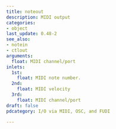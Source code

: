 ```yaml
---
title: noteout
description: MIDI output
categories:
- object
last_update: 0.48-2
see_also:
- notein
- ctlout
arguments:
  float: MIDI channel/port
inlets:
  1st:
    float: MIDI note number.
  2nd:
    float: MIDI velocity
  3rd:
    float: MIDI channel/port
draft: false
pdcategory: I/O via MIDI, OSC, and FUDI

---
```

